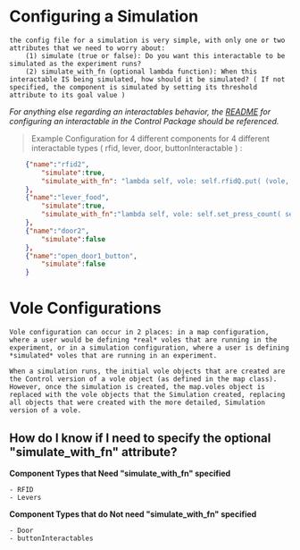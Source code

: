 # Configuring a Simulation # 

    the config file for a simulation is very simple, with only one or two attributes that we need to worry about: 
        (1) simulate (true or false): Do you want this interactable to be simulated as the experiment runs? 
        (2) simulate_with_fn (optional lambda function): When this interactable IS being simulated, how should it be simulated? ( If not specified, the component is simulated by setting its threshold attribute to its goal value )

*For anything else regarding an interactables behavior, the [README](Control/Configurations/README.md) for configuring an interactable in the Control Package should be referenced.*

> Example Configuration for 4 different components for 4 different interactable types ( rfid, lever, door, buttonInteractable ) : 

~~~json 
    {"name":"rfid2", 
        "simulate":true, 
        "simulate_with_fn": "lambda self, vole: self.rfidQ.put( (vole, self.ID) )"  
    }, 
    {"name":"lever_food", 
        "simulate":true, 
        "simulate_with_fn":"lambda self, vole: self.set_press_count( self.threshold_condition['goal_value'] )"
    }, 
    {"name":"door2", 
        "simulate":false
    }, 
    {"name":"open_door1_button", 
        "simulate":false
    }
~~~


# Vole Configurations # 

    Vole configuration can occur in 2 places: in a map configuration, where a user would be defining *real* voles that are running in the experiment, or in a simulation configuration, where a user is defining *simulated* voles that are running in an experiment. 

    When a simulation runs, the initial vole objects that are created are the Control version of a vole object (as defined in the map class). However, once the simulation is created, the map.voles object is replaced with the vole objects that the Simulation created, replacing all objects that were created with the more detailed, Simulation version of a vole. 



## How do I know if I need to specify the optional "simulate_with_fn" attribute? ## 

**Component Types that Need "simulate_with_fn" specified**

    - RFID 
    - Levers

**Component Types that do Not need "simulate_with_fn" specified**

    - Door 
    - buttonInteractables